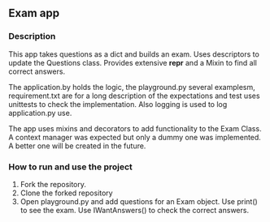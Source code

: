 ## Exam app

### Description

This app takes questions as a dict and builds an exam. Uses descriptors to update the Questions class. Provides extensive __repr__ and a Mixin to find all correct answers.

The application.by holds the logic, the playground.py several examplesm, requirement.txt are for a long description of the expectations and test uses unittests to check the implementation. Also logging is used to log application.py use.

The app uses mixins and decorators to add functionality to the Exam Class. A context manager was expected but only a dummy one was implemented. A better one will be created in the future.

### How to run and use the project

1. Fork the repository.
2. Clone the forked repository
3. Open playground.py and add questions for an Exam object. Use print() to see the exam. Use IWantAnswers() to check the correct answers.
